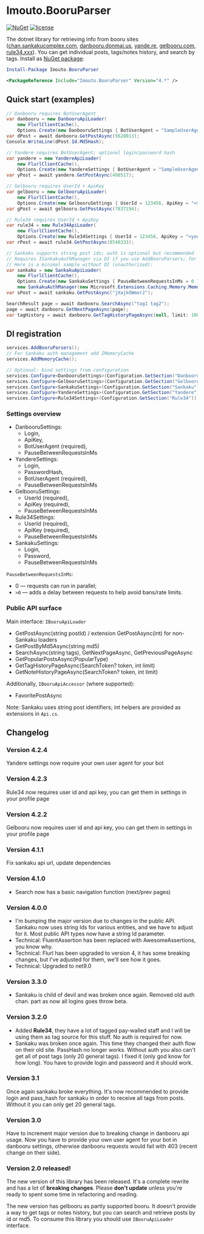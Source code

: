 # Imouto.BooruParser

[![NuGet](https://img.shields.io/nuget/v/Imouto.BooruParser.svg?style=flat-square)](https://www.nuget.org/packages/Imouto.BooruParser/)
[![license](https://img.shields.io/github/license/ImoutoChan/ImoutoBooruParser.svg?style=flat-square)](https://github.com/ImoutoChan/Imouto.BooruParser)

The dotnet library for retrieving info from booru sites ([chan.sankakucomplex.com](https://chan.sankakucomplex.com), [danbooru.donmai.us](https://danbooru.donmai.us), [yande.re](https://yande.re), [gelbooru.com](https://gelbooru.com), [rule34.xxx](https://rule34.xxx)). You can get individual posts, tags/notes history, and search by tags. Install as [NuGet package](https://www.nuget.org/packages/Imouto.BooruParser/):

```powershell
Install-Package Imouto.BooruParser
```
```xml
<PackageReference Include="Imouto.BooruParser" Version="4.*" />
```

## Quick start (examples)

```csharp
// Danbooru requires BotUserAgent
var danbooru = new DanbooruApiLoader(
    new FlurlClientCache(),
    Options.Create(new DanbooruSettings { BotUserAgent = "SampleUserAgent/v1" }));
var dPost = await danbooru.GetPostAsync(5628013);
Console.WriteLine(dPost.Id.Md5Hash);

// Yandere requires BotUserAgent; optional login/password hash
var yandere = new YandereApiLoader(
    new FlurlClientCache(),
    Options.Create(new YandereSettings { BotUserAgent = "SampleUserAgent/v1" }));
var yPost = await yandere.GetPostAsync(408517);

// Gelbooru requires UserId + ApiKey
var gelbooru = new GelbooruApiLoader(
    new FlurlClientCache(),
    Options.Create(new GelbooruSettings { UserId = 123456, ApiKey = "<your_api_key>", PauseBetweenRequestsInMs = 0 }));
var gPost = await gelbooru.GetPostAsync(7837194);

// Rule34 requires UserId + ApiKey
var rule34 = new Rule34ApiLoader(
    new FlurlClientCache(),
    Options.Create(new Rule34Settings { UserId = 123456, ApiKey = "<your_api_key>", PauseBetweenRequestsInMs = 1000 }));
var rPost = await rule34.GetPostAsync(8548333);

// Sankaku supports string post ids; auth is optional but recommended
// Requires ISankakuAuthManager via DI if you use AddBooruParsers; for manual usage see tests
// Here is a minimal sample without DI (unauthorized):
var sankaku = new SankakuApiLoader(
    new FlurlClientCache(),
    Options.Create(new SankakuSettings { PauseBetweenRequestsInMs = 0 }),
    new SankakuAuthManager(new Microsoft.Extensions.Caching.Memory.MemoryCache(new()), Options.Create(new SankakuSettings()), new FlurlClientCache()));
var sPost = await sankaku.GetPostAsync("jXajkOWmor2");

SearchResult page = await danbooru.SearchAsync("tag1 tag2");
page = await danbooru.GetNextPageAsync(page);
var tagHistory = await danbooru.GetTagHistoryPageAsync(null, limit: 100);
```

## DI registration

```csharp
services.AddBooruParsers();
// For Sankaku auth management add IMemoryCache
services.AddMemoryCache();

// Optional: bind settings from configuration
services.Configure<DanbooruSettings>(Configuration.GetSection("Danbooru"));
services.Configure<GelbooruSettings>(Configuration.GetSection("Gelbooru"));
services.Configure<SankakuSettings>(Configuration.GetSection("Sankaku"));
services.Configure<YandereSettings>(Configuration.GetSection("Yandere"));
services.Configure<Rule34Settings>(Configuration.GetSection("Rule34"));
```

### Settings overview

- DanbooruSettings: 
  - Login, 
  - ApiKey, 
  - BotUserAgent (required), 
  - PauseBetweenRequestsInMs
- YandereSettings: 
  - Login, 
  - PasswordHash, 
  - BotUserAgent (required), 
  - PauseBetweenRequestsInMs
- GelbooruSettings: 
  - UserId (required), 
  - ApiKey (required), 
  - PauseBetweenRequestsInMs
- Rule34Settings: 
  - UserId (required), 
  - ApiKey (required), 
  - PauseBetweenRequestsInMs
- SankakuSettings: 
  - Login, 
  - Password, 
  - PauseBetweenRequestsInMs

`PauseBetweenRequestsInMs`: 
  - 0 — requests can run in parallel; 
  - `>0` — adds a delay between requests to help avoid bans/rate limits.

### Public API surface

Main interface: `IBooruApiLoader`

- GetPostAsync(string postId) / extension GetPostAsync(int) for non-Sankaku loaders
- GetPostByMd5Async(string md5)
- SearchAsync(string tags), GetNextPageAsync, GetPreviousPageAsync
- GetPopularPostsAsync(PopularType)
- GetTagHistoryPageAsync(SearchToken? token, int limit)
- GetNoteHistoryPageAsync(SearchToken? token, int limit)

Additionally, `IBooruApiAccessor` (where supported): 
- FavoritePostAsync

Note: Sankaku uses string post identifiers; int helpers are provided as extensions in `Api.cs`.

## Changelog

### Version 4.2.4
Yandere settings now require your own user agent for your bot

### Version 4.2.3
Rule34 now requires user id and api key, you can get them in settings in your profile page

### Version 4.2.2
Gelbooru now requires user id and api key, you can get them in settings in your profile page

### Version 4.1.1
Fix sankaku api url, update dependencies

### Version 4.1.0
* Search now has a basic navigation function (next/prev pages)

### Version 4.0.0
* I'm bumping the major version due to changes in the public API. Sankaku now uses string Ids for various entities, 
and we have to adjust for it. Most public API types now have a string Id parameter.
* Technical: FluentAssertion has been replaced with AwesomeAssertions, you know why.
* Technical: Flurl has been upgraded to version 4, it has some breaking changes, but I've adjusted for them, we'll see 
how it goes.
* Technical: Upgraded to net9.0

### Version 3.3.0
* Sankaku is child of devil and was broken once again. Removed old auth chan. part as now all logins goes throw beta.

### Version 3.2.0
* Added **Rule34**, they have a lot of tagged pay-walled staff and I will be using them as tag source for this stuff. No auth is required for now.
* Sankaku was broken once again. This time they changed their auth flow on their old site. PassHash no longer works. Without auth you also can't get all of post tags (only 20 general tags). I fixed it (only god know for how long). You have to provide login and password and it should work.

### Version 3.1
Once again sankaku broke everything. It's now recommended to provide login and pass_hash for sankaku in order to receive all tags from posts. Without it you can only get 20 general tags.

### Version 3.0
Have to increment major version due to breaking change in danbooru api usage. Now you have to provide your own user agent for your bot in danbooru settings, otherwise danbooru requests would fail with 403 (recent change on their side).

### Version 2.0 released!

The new version of this library has been released. It's a complete rewrite and has a lot of **breaking changes**. Please **don't update** unless you're ready to spent some time in refactoring and reading.

The new version has gelbooru as partly supported booru. It doesn't provide a way to get tags or notes history, but you can search and retrieve posts by id or md5. To consume this library you should use `IBooruApiLoader` interface.
